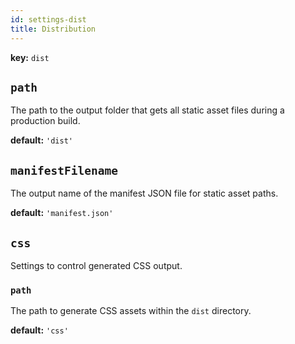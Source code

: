 ```yaml
---
id: settings-dist
title: Distribution
---
```


**key:** `dist`

## `path`
The path to the output folder that gets all static asset files during a production build.

**default:**
`'dist'`

## `manifestFilename`
The output name of the manifest JSON file for static asset paths.

**default:**
`'manifest.json'`

## `css`
Settings to control generated CSS output.

### `path`
The path to generate CSS assets within the `dist` directory.

**default:**
`'css'`
